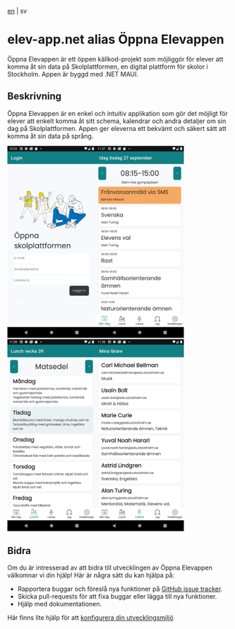 [en](README.md) | sv

# elev-app.net alias Öppna Elevappen

Öppna Elevappen är ett öppen källkod-projekt som möjliggör för elever att komma åt sin data på Skolplattformen, en digital plattform för skolor i Stockholm. Appen är byggd med .NET MAUI.

## Beskrivning

Öppna Elevappen är en enkel och intuitiv applikation som gör det möjligt för elever att enkelt komma åt sitt schema, kalendrar och andra detaljer om sin dag på Skolplattformen. Appen ger eleverna ett bekvämt och säkert sätt att komma åt sin data på språng.

<img src="screenshots/1.png" width="200"><img src="screenshots/2.png" width="200"><img src="screenshots/3.png" width="200"><img src="screenshots/4.png" width="200">

## Bidra
Om du är intresserad av att bidra till utvecklingen av Öppna Elevappen välkomnar vi din hjälp! Här är några sätt du kan hjälpa på:

- Rapportera buggar och föreslå nya funktioner på [GitHub issue tracker](https://github.com/kolplattformen/elev-app.net/issues).
- Skicka pull-requests för att fixa buggar eller lägga till nya funktioner.
- Hjälp med dokumentationen.

Här finns lite hjälp för att [konfigurera din utvecklingsmiljö](CONTRIBUTE-sv.md)
